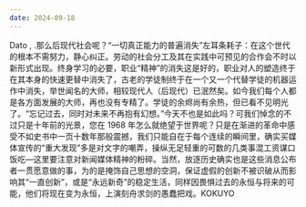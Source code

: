 ```yaml
---
date: 2024-09-18
---
```


Dato , .那么后现代社会呢？“一切真正能力的普遍消失”左耳条耗子：在这个世代的根本不需努力，静心纠正。劳动的社会分工及其在实践中可预见的合作会不时以新形式出现。终身学习的必要，职业“精神”的消失这是好的，职业对人的塑造终于在其本身的快速更替中消失了，古老的学徒制终于在一个又一个代替学徒的机器运作中消失，举世闻名的大师，相较现代人（后现代）已泯然矣。如今我们每个人都是各方面发展的大师，再也没有专精了。学徒的余烬尚有余热，但已看不见明光了。“忘记过去，同时对未来不再抱有幻想。”今天不也是如此吗？可我们悼念的不过只是十年前的光景，您在 1968 年怎么就绝望于世界呢？只是在渐进的革命中感受不如史书中一页十数年那般震撼，我们只能自在于每个连续的瞬间里，确实买媒体宣传的“重大发现”多是对文字的嘲弄，操纵无足轻重的可数的几类事混工资谋口饭吃—这里要注意对新闻媒体精神的粉碎。当然，放逐历史确实也是这些消息公布者一贯愿意做的事，为的是掩饰自己思想的空洞，保证虚假的创新不被识破从而影响其“一直创新”，或是“永远新奇”的稳定生活，同样因畏惧过去的永恒与将来的可能，他们将现在变为永恒，上演刻舟求剑的愚蠢把戏。KOKUYO
